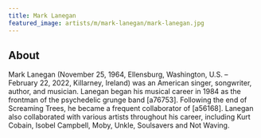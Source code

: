 ```yaml
---
title: Mark Lanegan
featured_image: artists/m/mark-lanegan/mark-lanegan.jpg
---
```

## About

Mark Lanegan (November 25, 1964, Ellensburg, Washington, U.S. – February 22, 2022, Killarney, Ireland) was an American singer, songwriter, author, and musician.
Lanegan began his musical career in 1984 as the frontman of the psychedelic grunge band [a76753]. Following the end of Screaming Trees, he became a frequent collaborator of [a56168].
Lanegan also collaborated with various artists throughout his career, including Kurt Cobain, Isobel Campbell, Moby, Unkle, Soulsavers and Not Waving.

